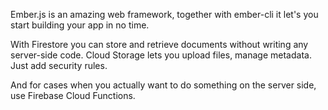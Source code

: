 Ember.js is an amazing web framework, together with ember-cli it let's you start building your app in no time.

With Firestore you can store and retrieve documents without writing any server-side code. Cloud Storage lets you upload files, manage metadata. Just add security rules.

And for cases when you actually want to do something on the server side, use Firebase Cloud Functions.